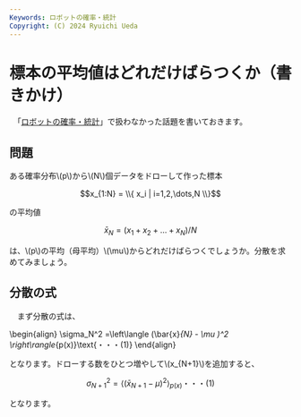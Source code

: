 ```yaml
---
Keywords: ロボットの確率・統計
Copyright: (C) 2024 Ryuichi Ueda
---
```


# 標本の平均値はどれだけばらつくか（書きかけ）


　「[ロボットの確率・統計](https://amzn.to/4eYBEk4)」で扱わなかった話題を書いておきます。

## 問題

ある確率分布\\(p\\)から\\(N\\)個データをドローして作った標本

$$x_{1:N} = \\{ x_i | i=1,2,\dots,N \\}$$

の平均値

$$\bar{x}_N = (x_1 + x_2 + \dots + x_N)/N$$


は、\\(p\\)の平均（母平均）\\(\mu\\)からどれだけばらつくでしょうか。分散を求めてみましょう。


## 分散の式


　まず分散の式は、


\begin{align}
\sigma_N^2 =\left\langle (\bar{x}_{N} - \mu )^2 \right\rangle_{p(x)}\text{・・・(1)}
\end{align}
 
となります。ドローする数をひとつ増やして\\(x_{N+1}\\)を追加すると、

$$\sigma_{N+1}^2 = \left\langle (\bar{x}_{N+1} - \mu )^2 \right\rangle_{p(x)}\text{・・・(1)}$$

となります。
